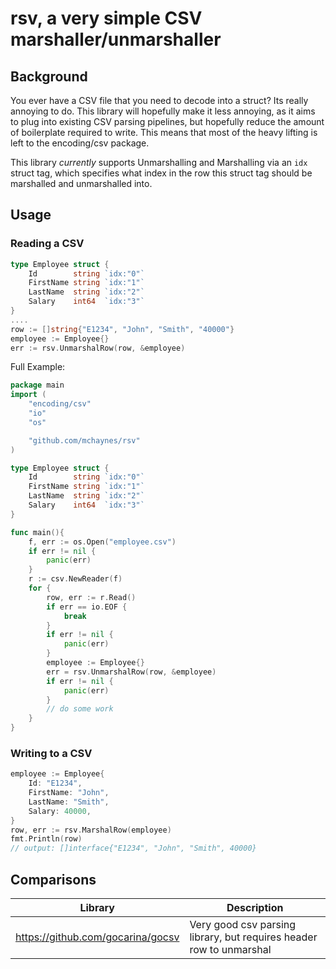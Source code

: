 # rsv, a very simple CSV marshaller/unmarshaller

## Background
You ever have a CSV file that you need to decode into a struct? Its really annoying to do. 
This library will hopefully make it less annoying, as it aims to plug into existing CSV parsing pipelines, but hopefully
reduce the amount of boilerplate required to write. This means that most of the heavy lifting is left to the encoding/csv package.

This library *currently* supports Unmarshalling and Marshalling via an `idx` struct tag, which specifies what index in the
row this struct tag should be marshalled and unmarshalled into.

## Usage

### Reading a CSV
```go
type Employee struct {
    Id        string `idx:"0"`
    FirstName string `idx:"1"`
    LastName  string `idx:"2"`
    Salary    int64  `idx:"3"` 
}
....
row := []string{"E1234", "John", "Smith", "40000"}
employee := Employee{}
err := rsv.UnmarshalRow(row, &employee)
```


Full Example:
```go
package main
import (
    "encoding/csv"
    "io"
    "os"

    "github.com/mchaynes/rsv"
)

type Employee struct {
    Id        string `idx:"0"`
    FirstName string `idx:"1"`
    LastName  string `idx:"2"`
    Salary    int64  `idx:"3"` 
}

func main(){
    f, err := os.Open("employee.csv")
    if err != nil {
        panic(err)
    }
    r := csv.NewReader(f)
    for {
        row, err := r.Read()
        if err == io.EOF {
            break
        }
        if err != nil {
            panic(err)
        }
        employee := Employee{}
        err = rsv.UnmarshalRow(row, &employee)
        if err != nil {
            panic(err)
        }
        // do some work
    }
}
```

### Writing to a CSV
```go
employee := Employee{
    Id: "E1234",
    FirstName: "John",
    LastName: "Smith",
    Salary: 40000,
}
row, err := rsv.MarshalRow(employee)
fmt.Println(row)
// output: []interface{"E1234", "John", "Smith", 40000}
```

## Comparisons

| Library                           | Description                                                           |
|---------------------------------- |-----------------------------------------------------------------------|
| https://github.com/gocarina/gocsv | Very good csv parsing library, but requires header row to unmarshal   |

